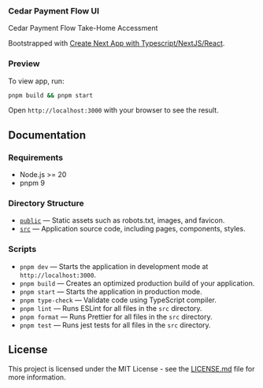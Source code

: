 ### Cedar Payment Flow UI

Cedar Payment Flow Take-Home Accessment

Bootstrapped with [Create Next App with Typescript/NextJS/React](https://github.com/jpedroschmitz/typescript-nextjs-starter).

### Preview

To view app, run:

```bash
pnpm build && pnpm start
```

Open `http://localhost:3000` with your browser to see the result.

## Documentation

### Requirements

- Node.js >= 20
- pnpm 9

### Directory Structure

- [`public`](./public) — Static assets such as robots.txt, images, and favicon.<br>
- [`src`](./src) — Application source code, including pages, components, styles.

### Scripts

- `pnpm dev` — Starts the application in development mode at `http://localhost:3000`.
- `pnpm build` — Creates an optimized production build of your application.
- `pnpm start` — Starts the application in production mode.
- `pnpm type-check` — Validate code using TypeScript compiler.
- `pnpm lint` — Runs ESLint for all files in the `src` directory.
- `pnpm format` — Runs Prettier for all files in the `src` directory.
- `pnpm test` — Runs jest tests for all files in the `src` directory.

## License

This project is licensed under the MIT License - see the [LICENSE.md](LICENSE.md) file for more information.
